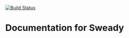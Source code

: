 [![Build Status](https://travis-ci.org/Sweady/docs.svg?branch=master)](https://travis-ci.org/Sweady/docs)

# Documentation for Sweady